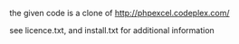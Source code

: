 the given code is a clone of http://phpexcel.codeplex.com/

see licence.txt, and install.txt for additional information

